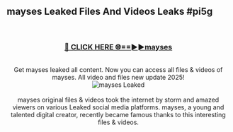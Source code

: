 ## mayses Leaked Files And Videos Leaks #pi5g
<br>
<div align="center">
<h3><a href="https://watchclip.my.id/mayses" rel="nofollow">🔴 CLICK HERE 🌐==►►mayses</a></h3>
<br>
Get mayses leaked all content. Now you can access all files & videos of mayses. All video and files new update 2025!
<br>
<a href="https://watchclip.my.id/mayses" rel="nofollow" data-target="animated-image.originalLink"><img src="https://i.ibb.co.com/WyWwxjT/player-gif2.gif" alt="mayses Leaked" style="max-width: 100%; display: inline-block;" data-target="animated-image.originalImage"></a>
<br><br>
mayses original files & videos took the internet by storm and amazed viewers on various Leaked social media platforms. mayses, a young and talented digital creator, recently became famous thanks to this interesting files & videos.
</div>
<br>